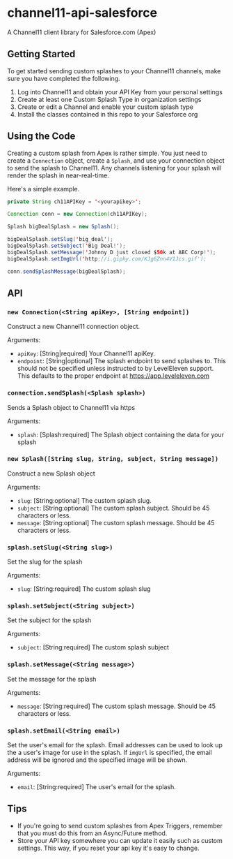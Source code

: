 # channel11-api-salesforce
A Channel11 client library for Salesforce.com (Apex)

## Getting Started

To get started sending custom splashes to your Channel11 channels,
make sure you have completed the following.

1. Log into Channel11 and obtain your API Key from your personal settings
2. Create at least one Custom Splash Type in organization settings
3. Create or edit a Channel and enable your custom splash type
4. Install the classes contained in this repo to your Salesforce org

## Using the Code

Creating a custom splash from Apex is rather simple. You just need to create a 
`Connection` object, create a `Splash`, and use your connection object
to send the splash to Channel11. Any channels listening for your splash
will render the splash in near-real-time.

Here's a simple example.

```java
private String ch11APIKey = '<yourapikey>';

Connection conn = new Connection(ch11APIKey);

Splash bigDealSplash = new Splash();

bigDealSplash.setSlug('big_deal');
bigDealSplash.setSubject('Big Deal!');
bigDealSplash.setMessage('Johnny D just closed $50k at ABC Corp!');
bigDealSplash.setImgUrl('http://i.giphy.com/KJg6Znn4V1Jcs.gif');

conn.sendSplashMessage(bigDealSplash);
```

## API

### `new Connection(<String apiKey>, [String endpoint])`

Construct a new Channel11 connection object.

Arguments:

* `apiKey`: [String|required] Your Channel11 apiKey.
* `endpoint`: [String|optional] The splash endpoint to send
splashes to. This should not be specified unless instructed to
by LevelEleven support. This defaults to the proper endpoint
at https://app.leveleleven.com


### `connection.sendSplash(<Splash splash>)`

Sends a Splash object to Channel11 via https

Arguments:

* `splash`: [Splash:required] The Splash object containing the 
data for your splash

### `new Splash([String slug, String, subject, String message])`

Construct a new Splash object

Arguments:

* `slug`: [String:optional] The custom splash slug.
* `subject`: [String:optional] The custom splash subject. Should
be 45 characters or less.
* `message`: [String:optional] The custom splash message. Should
be 45 characters or less.

### `splash.setSlug(<String slug>)`

Set the slug for the splash

Arguments: 

* `slug`: [String:required] The custom splash slug

### `splash.setSubject(<String subject>)`

Set the subject for the splash

Arguments: 

* `subject`: [String:required] The custom splash subject

### `splash.setMessage(<String message>)`

Set the message for the splash

Arguments: 

* `message`: [String:required] The custom splash message. Should
be 45 characters or less.

### `splash.setEmail(<String email>)`

Set the user's email for the splash. Email addresses can be
used to look up the a user's image for use in the splash. If
`imgUrl` is specified, the email address will be ignored and
the specified image will be shown.

Arguments: 

* `email`: [String:required] The user's email for the splash.

## Tips

* If you're going to send custom splashes from Apex Triggers, remember
that you must do this from an Async/Future method.
* Store your API key somewhere you can update it easily such as custom
settings. This way, if you reset your api key it's easy to change.
